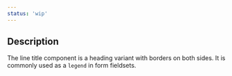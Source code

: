 ```yaml
---
status: 'wip'
---
```


## Description

The line title component is a heading variant with borders on both sides. It is commonly used as a `legend` in form fieldsets.
